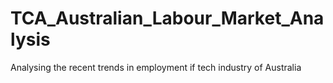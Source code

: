 # TCA_Australian_Labour_Market_Analysis
Analysing the recent trends in employment if tech industry of Australia
